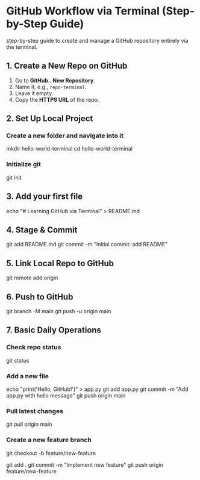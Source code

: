 # GitHub Workflow via Terminal (Step-by-Step Guide)

step-by-step guide to create and manage a GitHub repository entirely via the terminal.


## 1. Create a New Repo on GitHub
1. Go to **GitHub.. New Repository**.  
2. Name it, e.g., `repo-terminal`.  
3. Leave it empty.  
4. Copy the **HTTPS URL** of the repo.  


## 2. Set Up Local Project

### Create a new folder and navigate into it
mkdir hello-world-terminal
cd hello-world-terminal

### Initialize git
git init

## 3. Add your first file
echo "# Learning GitHub via Terminal" > README.md

## 4. Stage & Commit
git add README.md
git commit -m "Initial commit: add README"

## 5. Link Local Repo to GitHub
git remote add origin <repo-url>

## 6. Push to GitHub
git branch -M main
git push -u origin main

## 7. Basic Daily Operations

### Check repo status

git status

### Add a new file

echo "print('Hello, GitHub!')" > app.py
git add app.py
git commit -m "Add app.py with hello message"
git push origin main


### Pull latest changes

git pull origin main

### Create a new feature branch

git checkout -b feature/new-feature

git add .
git commit -m "Implement new feature"
git push origin feature/new-feature

